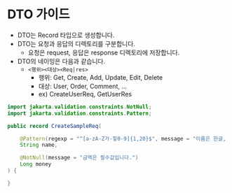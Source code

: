 # DTO 가이드

- DTO는 Record 타입으로 생성합니다.
- DTO는 요청과 응답의 디렉토리를 구분합니다.
    - 요청은 request, 응답은 response 디렉토리에 저장합니다.
- DTO의 네이밍은 다음과 같습니다.
    - `<행위><대상><Req|res>`
        - 행위: Get, Create, Add, Update, Edit, Delete
        - 대상: User, Order, Comment, ...
        - ex) CreateUserReq, GetUserRes

```java
import jakarta.validation.constraints.NotNull;
import jakarta.validation.constraints.Pattern;

public record CreateSampleReq(

    @Pattern(regexp = "^[a-zA-Z가-힣0-9]{1,20}$", message = "이름은 한글, 영문, 숫자만 20자 이내로 입력 가능합니다.")
    String name,

    @NotNull(message = "금액은 필수값입니다.")
    Long money
) {

}
```